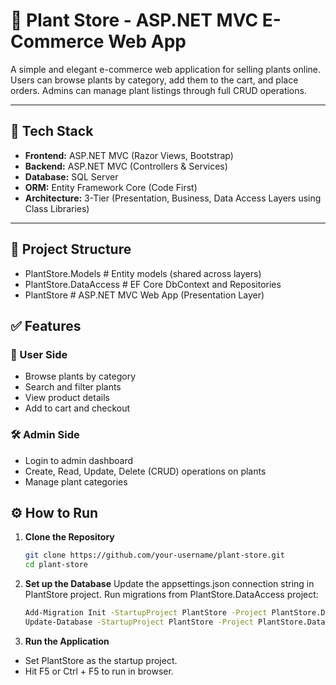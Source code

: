 # 🌿 Plant Store - ASP.NET MVC E-Commerce Web App

A simple and elegant e-commerce web application for selling plants online. Users can browse plants by category, add them to the cart, and place orders. Admins can manage plant listings through full CRUD operations.

---

## 🔧 Tech Stack

- **Frontend:** ASP.NET MVC (Razor Views, Bootstrap)
- **Backend:** ASP.NET MVC (Controllers & Services)
- **Database:** SQL Server
- **ORM:** Entity Framework Core (Code First)
- **Architecture:** 3-Tier (Presentation, Business, Data Access Layers using Class Libraries)

---

## 📂 Project Structure

- PlantStore.Models # Entity models (shared across layers)
- PlantStore.DataAccess # EF Core DbContext and Repositories
- PlantStore # ASP.NET MVC Web App (Presentation Layer)

## ✅ Features

### 🛒 User Side
- Browse plants by category
- Search and filter plants
- View product details
- Add to cart and checkout

### 🛠️ Admin Side
- Login to admin dashboard
- Create, Read, Update, Delete (CRUD) operations on plants
- Manage plant categories

## ⚙️ How to Run

1. **Clone the Repository**
   ```bash
   git clone https://github.com/your-username/plant-store.git
   cd plant-store
2. **Set up the Database**
   Update the appsettings.json connection string in PlantStore project.
   Run migrations from PlantStore.DataAccess project:
    ```bash
   Add-Migration Init -StartupProject PlantStore -Project PlantStore.DataAccess
   Update-Database -StartupProject PlantStore -Project PlantStore.DataAccess
3. **Run the Application**

  - Set PlantStore as the startup project.
  - Hit F5 or Ctrl + F5 to run in browser.
